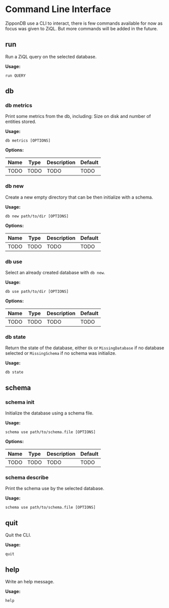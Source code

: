 # Command Line Interface

ZipponDB use a CLI to interact, there is few commands available for now as focus was given to ZiQL. But more commands will be added in the future.

## run

Run a ZiQL query on the selected database.

**Usage:**

```
run QUERY
```

## db

### db metrics

Print some metrics from the db, including: Size on disk and number of entities stored.

**Usage:**

```
db metrics [OPTIONS]
```

**Options:**

Name | Type | Description         | Default
---- | ---- | ------------------- | ----
TODO | TODO | TODO | TODO

### db new

Create a new empty directory that can be then initialize with a schema.

**Usage:**

```
db new path/to/dir [OPTIONS]
```

**Options:**

Name | Type | Description         | Default
---- | ---- | ------------------- | ----
TODO | TODO | TODO | TODO

### db use

Select an already created database with `db new`.

**Usage:**

```
db use path/to/dir [OPTIONS]
```

**Options:**

Name | Type | Description         | Default
---- | ---- | ------------------- | ----
TODO | TODO | TODO | TODO

### db state

Return the state of the database, either `Ok` or `MissingDatabase` if no database selected or `MissingSchema` if no schema was initialize.

**Usage:**

```
db state
```

## schema

### schema init

Initialize the database using a schema file.

**Usage:**

```
schema use path/to/schema.file [OPTIONS]
```

**Options:**

Name | Type | Description         | Default
---- | ---- | ------------------- | ----
TODO | TODO | TODO | TODO

### schema describe

Print the schema use by the selected database.

**Usage:**

```
schema use path/to/schema.file [OPTIONS]
```

## quit

Quit the CLI.

**Usage:**

```
quit
```

## help

Write an help message.

**Usage:**

```
help
```
